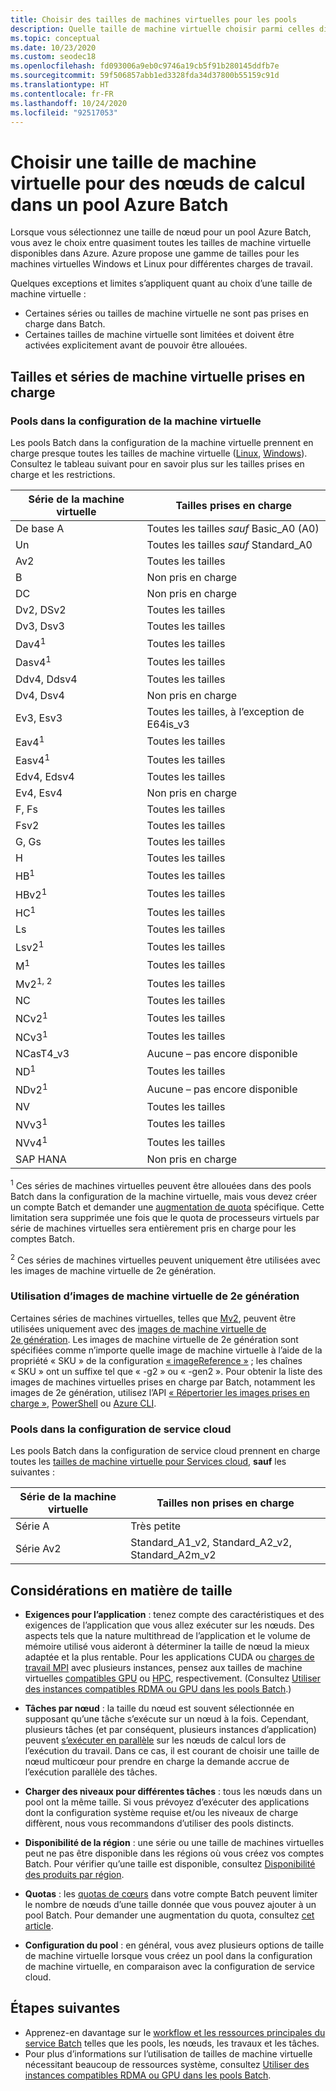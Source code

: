 ```yaml
---
title: Choisir des tailles de machines virtuelles pour les pools
description: Quelle taille de machine virtuelle choisir parmi celles disponibles pour les nœuds de calcul dans des pools Azure Batch
ms.topic: conceptual
ms.date: 10/23/2020
ms.custom: seodec18
ms.openlocfilehash: fd093006a9eb0c9746a19cb5f91b280145ddfb7e
ms.sourcegitcommit: 59f506857abb1ed3328fda34d37800b55159c91d
ms.translationtype: HT
ms.contentlocale: fr-FR
ms.lasthandoff: 10/24/2020
ms.locfileid: "92517053"
---
```

# <a name="choose-a-vm-size-for-compute-nodes-in-an-azure-batch-pool"></a>Choisir une taille de machine virtuelle pour des nœuds de calcul dans un pool Azure Batch

Lorsque vous sélectionnez une taille de nœud pour un pool Azure Batch, vous avez le choix entre quasiment toutes les tailles de machine virtuelle disponibles dans Azure. Azure propose une gamme de tailles pour les machines virtuelles Windows et Linux pour différentes charges de travail.

Quelques exceptions et limites s’appliquent quant au choix d’une taille de machine virtuelle :

* Certaines séries ou tailles de machine virtuelle ne sont pas prises en charge dans Batch.
* Certaines tailles de machine virtuelle sont limitées et doivent être activées explicitement avant de pouvoir être allouées.

## <a name="supported-vm-series-and-sizes"></a>Tailles et séries de machine virtuelle prises en charge

### <a name="pools-in-virtual-machine-configuration"></a>Pools dans la configuration de la machine virtuelle

Les pools Batch dans la configuration de la machine virtuelle prennent en charge presque toutes les tailles de machine virtuelle ([Linux](../virtual-machines/sizes.md), [Windows](../virtual-machines/sizes.md)). Consultez le tableau suivant pour en savoir plus sur les tailles prises en charge et les restrictions.

| Série de la machine virtuelle  | Tailles prises en charge |
|------------|---------|
| De base A | Toutes les tailles *sauf* Basic_A0 (A0) |
| Un | Toutes les tailles *sauf* Standard_A0 |
| Av2 | Toutes les tailles |
| B | Non pris en charge |
| DC | Non pris en charge |
| Dv2, DSv2 | Toutes les tailles |
| Dv3, Dsv3 | Toutes les tailles |
| Dav4<sup>1</sup> | Toutes les tailles |
| Dasv4<sup>1</sup> | Toutes les tailles |
| Ddv4, Ddsv4 |  Toutes les tailles |
| Dv4, Dsv4 | Non pris en charge |
| Ev3, Esv3 | Toutes les tailles, à l’exception de E64is_v3 |
| Eav4<sup>1</sup> | Toutes les tailles |
| Easv4<sup>1</sup> | Toutes les tailles |
| Edv4, Edsv4 |  Toutes les tailles |
| Ev4, Esv4 | Non pris en charge |
| F, Fs | Toutes les tailles |
| Fsv2 | Toutes les tailles |
| G, Gs | Toutes les tailles |
| H | Toutes les tailles |
| HB<sup>1</sup> | Toutes les tailles |
| HBv2<sup>1</sup> | Toutes les tailles |
| HC<sup>1</sup> | Toutes les tailles |
| Ls | Toutes les tailles |
| Lsv2<sup>1</sup> | Toutes les tailles |
| M<sup>1</sup> | Toutes les tailles |
| Mv2<sup>1, 2</sup> | Toutes les tailles |
| NC | Toutes les tailles |
| NCv2<sup>1</sup> | Toutes les tailles |
| NCv3<sup>1</sup> | Toutes les tailles |
| NCasT4_v3 | Aucune – pas encore disponible |
| ND<sup>1</sup> | Toutes les tailles |
| NDv2<sup>1</sup> | Aucune – pas encore disponible |
| NV | Toutes les tailles |
| NVv3<sup>1</sup> | Toutes les tailles |
| NVv4<sup>1</sup> | Toutes les tailles |
| SAP HANA | Non pris en charge |

<sup>1</sup> Ces séries de machines virtuelles peuvent être allouées dans des pools Batch dans la configuration de la machine virtuelle, mais vous devez créer un compte Batch et demander une [augmentation de quota](batch-quota-limit.md#increase-a-quota) spécifique. Cette limitation sera supprimée une fois que le quota de processeurs virtuels par série de machines virtuelles sera entièrement pris en charge pour les comptes Batch.

<sup>2</sup> Ces séries de machines virtuelles peuvent uniquement être utilisées avec les images de machine virtuelle de 2e génération.

### <a name="using-generation-2-vm-images"></a>Utilisation d’images de machine virtuelle de 2e génération
Certaines séries de machines virtuelles, telles que [Mv2](../virtual-machines/mv2-series.md), peuvent être utilisées uniquement avec des [images de machine virtuelle de 2e génération](../virtual-machines/generation-2.md). Les images de machine virtuelle de 2e génération sont spécifiées comme n’importe quelle image de machine virtuelle à l’aide de la propriété « SKU » de la configuration [« imageReference »](/rest/api/batchservice/pool/add#imagereference) ; les chaînes « SKU » ont un suffixe tel que « -g2 » ou « -gen2 ». Pour obtenir la liste des images de machines virtuelles prises en charge par Batch, notamment les images de 2e génération, utilisez l’API [« Répertorier les images prises en charge »](/rest/api/batchservice/account/listsupportedimages), [PowerShell](/powershell/module/az.batch/get-azbatchsupportedimage) ou [Azure CLI](/cli/azure/batch/pool/supported-images).

### <a name="pools-in-cloud-service-configuration"></a>Pools dans la configuration de service cloud

Les pools Batch dans la configuration de service cloud prennent en charge toutes les [tailles de machine virtuelle pour Services cloud](../cloud-services/cloud-services-sizes-specs.md), **sauf** les suivantes :

| Série de la machine virtuelle  | Tailles non prises en charge |
|------------|-------------------|
| Série A   | Très petite       |
| Série Av2 | Standard_A1_v2, Standard_A2_v2, Standard_A2m_v2 |

## <a name="size-considerations"></a>Considérations en matière de taille

* **Exigences pour l’application** : tenez compte des caractéristiques et des exigences de l’application que vous allez exécuter sur les nœuds. Des aspects tels que la nature multithread de l’application et le volume de mémoire utilisé vous aideront à déterminer la taille de nœud la mieux adaptée et la plus rentable. Pour les applications CUDA ou [charges de travail MPI](batch-mpi.md) avec plusieurs instances, pensez aux tailles de machine virtuelles [compatibles GPU](../virtual-machines/sizes-hpc.md) ou [HPC](../virtual-machines/sizes-gpu.md), respectivement. (Consultez [Utiliser des instances compatibles RDMA ou GPU dans les pools Batch](batch-pool-compute-intensive-sizes.md).)

* **Tâches par nœud** : la taille du nœud est souvent sélectionnée en supposant qu’une tâche s’exécute sur un nœud à la fois. Cependant, plusieurs tâches (et par conséquent, plusieurs instances d’application) peuvent [s’exécuter en parallèle](batch-parallel-node-tasks.md) sur les nœuds de calcul lors de l’exécution du travail. Dans ce cas, il est courant de choisir une taille de nœud multicœur pour prendre en charge la demande accrue de l’exécution parallèle des tâches.

* **Charger des niveaux pour différentes tâches** : tous les nœuds dans un pool ont la même taille. Si vous prévoyez d’exécuter des applications dont la configuration système requise et/ou les niveaux de charge diffèrent, nous vous recommandons d’utiliser des pools distincts.

* **Disponibilité de la région** : une série ou une taille de machines virtuelles peut ne pas être disponible dans les régions où vous créez vos comptes Batch. Pour vérifier qu’une taille est disponible, consultez [Disponibilité des produits par région](https://azure.microsoft.com/regions/services/).

* **Quotas** : les [quotas de cœurs](batch-quota-limit.md#resource-quotas) dans votre compte Batch peuvent limiter le nombre de nœuds d’une taille donnée que vous pouvez ajouter à un pool Batch. Pour demander une augmentation du quota, consultez [cet article](batch-quota-limit.md#increase-a-quota). 

* **Configuration du pool** : en général, vous avez plusieurs options de taille de machine virtuelle lorsque vous créez un pool dans la configuration de machine virtuelle, en comparaison avec la configuration de service cloud.

## <a name="next-steps"></a>Étapes suivantes

* Apprenez-en davantage sur le [workflow et les ressources principales du service Batch](batch-service-workflow-features.md) telles que les pools, les nœuds, les travaux et les tâches.
* Pour plus d’informations sur l’utilisation de tailles de machine virtuelle nécessitant beaucoup de ressources système, consultez [Utiliser des instances compatibles RDMA ou GPU dans les pools Batch](batch-pool-compute-intensive-sizes.md).
